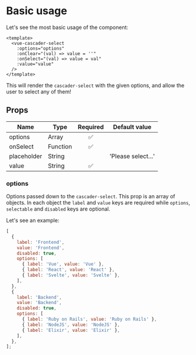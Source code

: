 # Basic usage

Let's see the most basic usage of the component:

```vue
<template>
  <vue-cascader-select
    :options="options"
    :onClear="(val) => value = ''"
    :onSelect="(val) => value = val"
    :value="value"
  />
</template>
```

This will render the `cascader-select` with the given options, and allow the user to select any of them!

<VCSBasic />

## Props

| Name        | Type     | Required | Default value      |
|-------------|----------|:--------:|--------------------|
| options     | Array    | ✅       |                    |
| onSelect    | Function | ✅       |                    |
| placeholder | String   |          | 'Please select...' |
| value       | String   | ✅       |                    |

### options

Options passed down to the `cascader-select`. This prop is an array of objects. In each object the `label` and `value` keys are required while `options`, `selectable` and `disabled` keys are optional.

Let's see an example:

```js
[
  {
    label: 'Frontend',
    value: 'Frontend',
    disabled: true,
    options: [
      { label: 'Vue', value: 'Vue' },
      { label: 'React', value: 'React' },
      { label: 'Svelte', value: 'Svelte' },
    ],
  },
  {
    label: 'Backend',
    value: 'Backend',
    disabled: true,
    options: [
      { label: 'Ruby on Rails', value: 'Ruby on Rails' },
      { label: 'NodeJS', value: 'NodeJS' },
      { label: 'Elixir', value: 'Elixir' },
    ],
  },
];
```